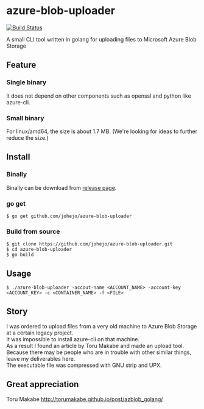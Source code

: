 # azure-blob-uploader
[![Build Status](https://travis-ci.org/johejo/azure-blob-uploader.svg?branch=master)](https://travis-ci.org/johejo/azure-blob-uploader)

A small CLI tool written in golang for uploading files to Microsoft Azure Blob Storage

## Feature

### Single binary
It does not depend on other components such as openssl and python like azure-cli.

### Small binary
For linux/amd64, the size is about 1.7 MB. (We're looking for ideas to further reduce the size.)

## Install

### Binally
Binally can be download from [release page](https://github.com/johejo/azure-blob-uploader/releases).

### go get
```
$ go get github.com/johejo/azure-blob-uploader
```

### Build from source
```
$ git clone https://github.com/johejo/azure-blob-uploader.git
$ cd azure-blob-uploader
$ go build
```

## Usage
```
$ ./azure-blob-uploader -accout-name <ACCOUNT_NAME> -account-key <ACCOUNT_KEY> -c <CONTAINER_NAME> -f <FILE>
```

## Story
I was ordered to upload files from a very old machine to Azure Blob Storage at a certain legacy project.  
It was impossible to install azure-cli on that machine.  
As a result I found an article by Toru Makabe and made an upload tool.  
Because there may be people who are in trouble with other similar things, leave my deliverables here.  
The executable file was compressed with GNU strip and UPX.

## Great appreciation
Toru Makabe http://torumakabe.github.io/post/azblob_golang/
